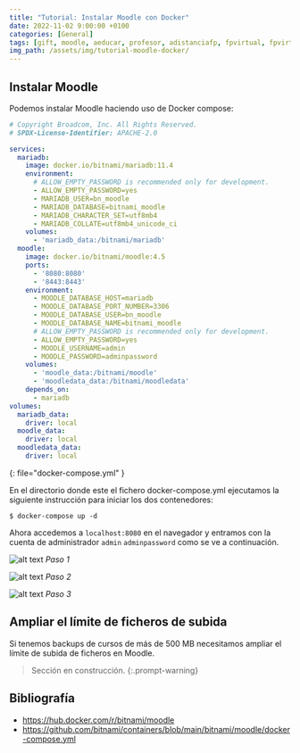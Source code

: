 ```yaml
---
title: "Tutorial: Instalar Moodle con Docker"
date: 2022-11-02 9:00:00 +0100
categories: [General]
tags: [gift, moodle, aeducar, profesor, adistanciafp, fpvirtual, fpvirtualaragon, adistanciafparagon]
img_path: /assets/img/tutorial-moodle-docker/
---
```


## Instalar Moodle

Podemos instalar Moodle haciendo uso de Docker compose:

```yaml
# Copyright Broadcom, Inc. All Rights Reserved.
# SPDX-License-Identifier: APACHE-2.0

services:
  mariadb:
    image: docker.io/bitnami/mariadb:11.4
    environment:
      # ALLOW_EMPTY_PASSWORD is recommended only for development.
      - ALLOW_EMPTY_PASSWORD=yes
      - MARIADB_USER=bn_moodle
      - MARIADB_DATABASE=bitnami_moodle
      - MARIADB_CHARACTER_SET=utf8mb4
      - MARIADB_COLLATE=utf8mb4_unicode_ci
    volumes:
      - 'mariadb_data:/bitnami/mariadb'
  moodle:
    image: docker.io/bitnami/moodle:4.5
    ports:
      - '8080:8080'
      - '8443:8443'
    environment:
      - MOODLE_DATABASE_HOST=mariadb
      - MOODLE_DATABASE_PORT_NUMBER=3306
      - MOODLE_DATABASE_USER=bn_moodle
      - MOODLE_DATABASE_NAME=bitnami_moodle
      # ALLOW_EMPTY_PASSWORD is recommended only for development.
      - ALLOW_EMPTY_PASSWORD=yes
      - MOODLE_USERNAME=admin
      - MOODLE_PASSWORD=adminpassword
    volumes:
      - 'moodle_data:/bitnami/moodle'
      - 'moodledata_data:/bitnami/moodledata'
    depends_on:
      - mariadb
volumes:
  mariadb_data:
    driver: local
  moodle_data:
    driver: local
  moodledata_data:
    driver: local
```
{: file="docker-compose.yml" }

En el directorio donde este el fichero docker-compose.yml ejecutamos la siguiente instrucción para iniciar los dos contenedores:

```console
$ docker-compose up -d
```

Ahora accedemos a `localhost:8080` en el navegador y entramos con la cuenta de administrador `admin` `adminpassword` como se ve a continuación.

![alt text](newSite.png)
_Paso 1_

![alt text](logIn.png)
_Paso 2_

![alt text](hiAdmin.png)
_Paso 3_

## Ampliar el límite de ficheros de subida

Si tenemos backups de cursos de más de 500 MB necesitamos ampliar el límite de subida de ficheros en Moodle.

> Sección en construcción.
{:.prompt-warning}

## Bibliografía

- <https://hub.docker.com/r/bitnami/moodle>
- <https://github.com/bitnami/containers/blob/main/bitnami/moodle/docker-compose.yml>
